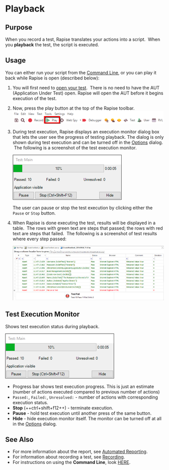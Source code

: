 # Playback

## Purpose

When you record a test, Rapise translates your actions into a script.  When you **playback** the test, the script is executed.

## Usage
You can either run your script from the [Command Line](command_line.md), or you can play it back while Rapise is open (described below):

1. You will first need to [open your test](open_a_test.md).  There is no need to have the AUT (Application Under Test) open. Rapise will open the AUT before it begins execution of the test.

2. Now, press the play button at the top of the Rapise toolbar.
![play icon](./img/playback1.png)

3. During test execution, Rapise displays an execution monitor dialog box that lets the user see the progress of testing playback. The dialog is only shown during test execution and can be turned off in the [Options](options_dialog.md) dialog.  The following is a screenshot of the test execution monitor.

    ![playback_execution_monitor](./img/playback2.png)

    The user can pause or stop the test execution by clicking either the `Pause` or `Stop` button.

4. When Rapise is done executing the test, results will be displayed in a table.  The rows with green text are steps that passed; the rows with red text are steps that failed.  The following is a screenshot of test results where every step passed:

    ![test results.zoom70](./img/playback3.png)

## Test Execution Monitor

Shows test execution status during playback.

![playback_execution_monitor](./img/playback2.png)

* Progress bar shows test execution progress. This is just an estimate (number of actions executed compared to previous number of actions)
* `Passed:`, `Failed:`, `Unresolved:` - number of actions with corresponding execution status.
* **Stop** (++ctrl+shift+f12++) - terminate execution.
* **Pause** - hold test execution until another press of the same button.
* **Hide** - hide execution monitor itself. The monitor can be turned off at all in the [Options](options_dialog.md) dialog.


## See Also

* For more information about the report, see [Automated Reporting](automated_reporting.md).
* For information about recording a test, see [Recording](recording.md).
* For instructions on using the **Command Line**, look [HERE](command_line.md).
